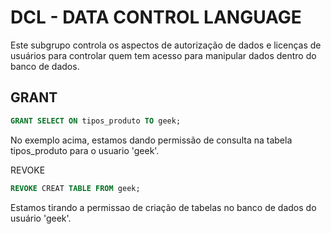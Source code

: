 # DCL - DATA CONTROL LANGUAGE  

Este subgrupo controla os aspectos de autorização de dados e licenças de usuários para controlar quem tem acesso para manipular dados dentro do banco de dados.

## GRANT  

```SQL
GRANT SELECT ON tipos_produto TO geek;
```  

No exemplo acima, estamos dando permissão de consulta na tabela tipos_produto para o usuario 'geek'.

REVOKE  

```SQL
REVOKE CREAT TABLE FROM geek;
```

Estamos tirando a permissao de criação de tabelas no banco de dados do usuário 'geek'.
